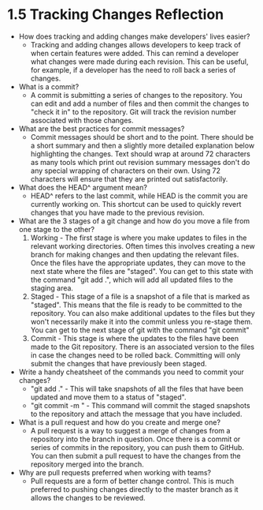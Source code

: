 # 1.5 Tracking Changes Reflection
* How does tracking and adding changes make developers' lives easier?
  * Tracking and adding changes allows developers to keep track of when certain features were added.  This can remind a developer what changes were made during each revision.  This can be useful, for example, if a developer has the need to roll back a series of changes.
* What is a commit?
  * A commit is submitting a series of changes to the repository.  You can edit and add a number of files and then commit the changes to "check it in" to the repository.  Git will track the revision number associated with those changes.
* What are the best practices for commit messages?
  * Commit messages should be short and to the point.  There should be a short summary and then a slightly more detailed explanation below highlighting the changes.  Text should wrap at around 72 characters as many tools which print out revision summary messages don't do any special wrapping of characters on their own.  Using 72 characters will ensure that they are printed out satisfactorily.  
* What does the HEAD^ argument mean?
  * HEAD^ refers to the last commit, while HEAD is the commit you are currently working on.  This shortcut can be used to quickly revert changes that you have made to the previous revision.
* What are the 3 stages of a git change and how do you move a file from one stage to the other?
  1.  Working - The first stage is where you make updates to files in the relevant working directories.  Often times this involves creating a new branch for making changes and then updating the relevant files.  Once the files have the appropriate updates, they can move to the next state where the files are "staged".  You can get to this state with the command "git add .", which will add all updated files to the staging area.  
  2.  Staged - This stage of a file is a snapshot of a file that is marked as "staged".  This means that the file is ready to be committed to the repository.  You can also make additional updates to the files but they won't necessarily make it into the commit unless you re-stage them.  You can get to the next stage of git with the command "git commit"
  3.  Commit - This stage is where the updates to the files have been made to the Git repository.  There is an associated version to the files in case the changes need to be rolled back.  Committing will only submit the changes that have previously been staged.  
* Write a handy cheatsheet of the commands you need to commit your changes?
  * "git add ." - This will take snapshots of all the files that have been updated and move them to a status of "staged".
  * "git commit -m <message>" - This command will commit the staged snapshots to the repository and attach the message that you have included.
* What is a pull request and how do you create and merge one?
  * A pull request is a way to suggest a merge of changes from a repository into the branch in question.  Once there is a commit or series of commits in the repository, you can push them to GitHub.  You can then submit a pull request to have the changes from the repository merged into the branch.     
* Why are pull requests preferred when working with teams?
  * Pull requests are a form of better change control.  This is much preferred to pushing changes directly to the master branch as it allows the changes to be reviewed.
